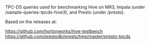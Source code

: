 TPC-DS queries used for benchmarking Hive on MR3, Impala (under /sample-queries-tpcds-hive3), and Presto (under /presto).

Based on the releases at:

  https://github.com/hortonworks/hive-testbench
  https://github.com/prestodb/presto/tree/master/presto-tpcds

